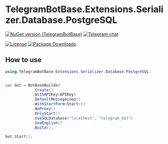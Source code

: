 # TelegramBotBase.Extensions.Serializer.Database.PostgreSQL

[![NuGet version (TelegramBotBase)](https://img.shields.io/nuget/v/TelegramBotBase.Extensions.Serializer.Database.PostgreSQL.svg?style=flat-square)](https://www.nuget.org/packages/TelegramBotBase.Extensions.Serializer.Database.PostgreSQL/)
[![Telegram chat](https://img.shields.io/badge/Support_Chat-Telegram-blue.svg?style=flat-square)](https://www.t.me/tgbotbase)

[![License](https://img.shields.io/github/license/MajMcCloud/telegrambotframework.svg?style=flat-square&maxAge=2592000&label=License)](https://raw.githubusercontent.com/MajMcCloud/TelegramBotFramework/master/LICENCE.md)
[![Package Downloads](https://img.shields.io/nuget/dt/TelegramBotBase.Extensions.Serializer.Database.PostgreSQL.svg?style=flat-square&label=Package%20Downloads)](https://www.nuget.org/packages/TelegramBotBase.Extensions.Serializer.Database.PostgreSQL)

## How to use

```csharp
using TelegramBotBase.Extensions.Serializer.Database.PostgreSQL;


var bot = BotBaseBuilder
            .Create()
            .WithAPIKey(APIKey)
            .DefaultMessageLoop()
            .WithStartForm<Start>()
            .NoProxy()
            .OnlyStart()
            .UseSQLDatabase("localhost", "telegram_bot")
            .UseEnglish()
            .Build();

bot.Start();
```
